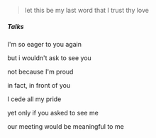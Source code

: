 > let this be my last word
> that I trust thy love

##### Talks

I'm so eager to you again

but i wouldn't ask to see you

not because I'm proud

in fact, in front of you

I cede all my pride

yet only if you asked to see me

our meeting would be meaningful to me